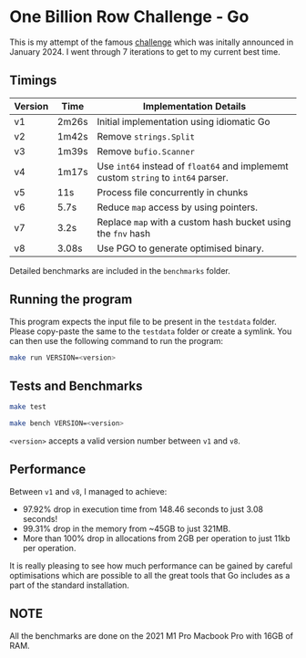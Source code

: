 # One Billion Row Challenge - Go

This is my attempt of the famous [challenge](https://github.com/gunnarmorling/1brc) which was initally announced in January 2024. I went through 7 iterations to get to my current best time.

## Timings

|Version|Time| Implementation Details                                                            |
|-------|----|-----------------------------------------------------------------------------------|
|v1|2m26s| Initial implementation using idiomatic Go                                         |
|v2|1m42s| Remove `strings.Split`                                                            |
|v3|1m39s| Remove `bufio.Scanner`                                                            |
|v4|1m17s| Use `int64` instead of `float64` and implememt custom `string` to `int64` parser. |
|v5|11s| Process file concurrently in chunks                                               |
|v6|5.7s| Reduce `map` access by using pointers.                                            |
|v7|3.2s| Replace `map` with a custom hash bucket using the `fnv` hash                      |
|v8|3.08s| Use PGO to generate optimised binary.                                             | 

Detailed benchmarks are included in the `benchmarks` folder.

## Running the program
This program expects the input file to be present in the `testdata` folder. Please copy-paste the same to the `testdata` folder or create a symlink. You can then use the following command to run the program:

```bash
make run VERSION=<version>
```

## Tests and Benchmarks

```bash
make test
```

```bash
make bench VERSION=<version>
```

`<version>` accepts a valid version number between `v1` and `v8`.

## Performance

Between `v1` and `v8`, I managed to achieve:

* 97.92% drop in execution time from 148.46 seconds to just 3.08 seconds!
* 99.31% drop in the memory from ~45GB to just 321MB.
* More than 100% drop in allocations from 2GB per operation to just 11kb per operation.

It is really pleasing to see how much performance can be gained by careful optimisations which are possible to all the great tools that Go includes as a part of the standard installation.

## NOTE

All the benchmarks are done on the 2021 M1 Pro Macbook Pro with 16GB of RAM.
